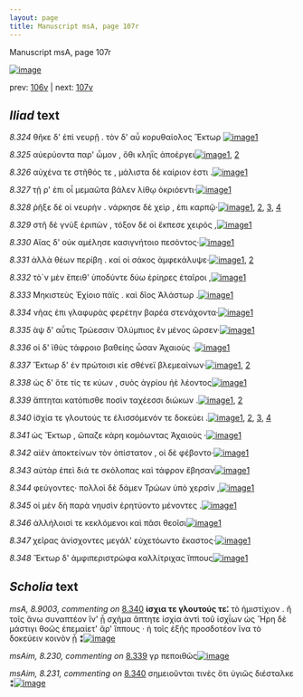 ```yaml
---
layout: page
title: Manuscript msA, page 107r
---
```


Manuscript msA, page 107r

[![image](http://www.homermultitext.org/iipsrv?OBJ=IIP,1.0&FIF=/project/homer/pyramidal/deepzoom/hmt/vaimg/2017a/VA107RN_0108.tif&WID=100&CVT=JPEG)](http://www.homermultitext.org/ict2/?urn=urn:cite2:hmt:vaimg.2017a:VA107RN_0108)

prev:  [106v](../106v) | next:  [107v](../107v)

## *Iliad* text

*8.324* <a id="8.324"/> θῆκε δ' ἐπὶ νευρῇ . τὸν δ' αὖ κορυθαίολος Ἕκτωρ 				[![image](http://www.homermultitext.org/iipsrv?OBJ=IIP,1.0&FIF=/project/homer/pyramidal/deepzoom/hmt/vaimg/2017a/VA107RN_0279.tif&RGN=0.2002,0.2231,0.4344,0.0421&WID=1000&CVT=JPEG)](http://www.homermultitext.org/ict2/?urn=urn:cite2:hmt:vaimg.2017a:VA107RN_0279@0.2002,0.2231,0.4344,0.0421)[1](#msA_8.1)

*8.325* <a id="8.325"/> αὐερύοντα παρ' ὦμον , ὅθι κληῒς ἀποέργει[![image](http://www.homermultitext.org/iipsrv?OBJ=IIP,1.0&FIF=/project/homer/pyramidal/deepzoom/hmt/vaimg/2017a/VA107RN_0279.tif&RGN=0.1842,0.2449,0.4154,0.0368&WID=1000&CVT=JPEG)](http://www.homermultitext.org/ict2/?urn=urn:cite2:hmt:vaimg.2017a:VA107RN_0279@0.1842,0.2449,0.4154,0.0368)[1](#msA_8.222), [2](#msA_8.1)

*8.326* <a id="8.326"/> αὐχένα τε στῆθός τε , μάλιστα δὲ καίριον ἐστι .[![image](http://www.homermultitext.org/iipsrv?OBJ=IIP,1.0&FIF=/project/homer/pyramidal/deepzoom/hmt/vaimg/2017a/VA107RN_0279.tif&RGN=0.2012,0.2652,0.3744,0.0368&WID=1000&CVT=JPEG)](http://www.homermultitext.org/ict2/?urn=urn:cite2:hmt:vaimg.2017a:VA107RN_0279@0.2012,0.2652,0.3744,0.0368)[1](#msA_8.1)

*8.327* <a id="8.327"/> τῇ ρ' ἐπι οἷ μεμαῶτα βάλεν λίθῳ ὀκριόεντι·[![image](http://www.homermultitext.org/iipsrv?OBJ=IIP,1.0&FIF=/project/homer/pyramidal/deepzoom/hmt/vaimg/2017a/VA107RN_0279.tif&RGN=0.1972,0.284,0.4074,0.0346&WID=1000&CVT=JPEG)](http://www.homermultitext.org/ict2/?urn=urn:cite2:hmt:vaimg.2017a:VA107RN_0279@0.1972,0.284,0.4074,0.0346)[1](#msA_8.1)

*8.328* <a id="8.328"/> ῥῆξε δέ οἱ νευρὴν . νάρκησε δὲ χεὶρ , ἐπι καρπῷ·[![image](http://www.homermultitext.org/iipsrv?OBJ=IIP,1.0&FIF=/project/homer/pyramidal/deepzoom/hmt/vaimg/2017a/VA107RN_0279.tif&RGN=0.1822,0.302,0.4424,0.0376&WID=1000&CVT=JPEG)](http://www.homermultitext.org/ict2/?urn=urn:cite2:hmt:vaimg.2017a:VA107RN_0279@0.1822,0.302,0.4424,0.0376)[1](#msA_8.1), [2](#msA_8.225), [3](#msA_8.223), [4](#msA_8.224)

*8.329* <a id="8.329"/> στῆ δὲ γνὺξ ἐριπὼν , τόξον δέ οἱ ἔκπεσε χειρός ,[![image](http://www.homermultitext.org/iipsrv?OBJ=IIP,1.0&FIF=/project/homer/pyramidal/deepzoom/hmt/vaimg/2017a/VA107RN_0279.tif&RGN=0.1992,0.3231,0.4164,0.0338&WID=1000&CVT=JPEG)](http://www.homermultitext.org/ict2/?urn=urn:cite2:hmt:vaimg.2017a:VA107RN_0279@0.1992,0.3231,0.4164,0.0338)[1](#msA_8.1)

*8.330* <a id="8.330"/> Αἴας δ' οὐκ αμέλησε 					κασιγνήτοιο πεσόντος·[![image](http://www.homermultitext.org/iipsrv?OBJ=IIP,1.0&FIF=/project/homer/pyramidal/deepzoom/hmt/vaimg/2017a/VA107RN_0279.tif&RGN=0.1992,0.3403,0.3904,0.0338&WID=1000&CVT=JPEG)](http://www.homermultitext.org/ict2/?urn=urn:cite2:hmt:vaimg.2017a:VA107RN_0279@0.1992,0.3403,0.3904,0.0338)[1](#msA_8.1)

*8.331* <a id="8.331"/> ἀλλὰ θέων περίβη . καί οἱ σάκος ἀμφεκάλυψε·[![image](http://www.homermultitext.org/iipsrv?OBJ=IIP,1.0&FIF=/project/homer/pyramidal/deepzoom/hmt/vaimg/2017a/VA107RN_0279.tif&RGN=0.1852,0.3621,0.4284,0.0346&WID=1000&CVT=JPEG)](http://www.homermultitext.org/ict2/?urn=urn:cite2:hmt:vaimg.2017a:VA107RN_0279@0.1852,0.3621,0.4284,0.0346)[1](#msA_8.226), [2](#msA_8.1)

*8.332* <a id="8.332"/> τὸ`ν μὲν ἔπειθ' ὑποδύντε δύω ἐρίηρες ἑταῖροι ,[![image](http://www.homermultitext.org/iipsrv?OBJ=IIP,1.0&FIF=/project/homer/pyramidal/deepzoom/hmt/vaimg/2017a/VA107RN_0279.tif&RGN=0.1962,0.3832,0.4094,0.0308&WID=1000&CVT=JPEG)](http://www.homermultitext.org/ict2/?urn=urn:cite2:hmt:vaimg.2017a:VA107RN_0279@0.1962,0.3832,0.4094,0.0308)[1](#msA_8.1)

*8.333* <a id="8.333"/> Μηκιστεὺς 					 Ἐχίοιο πάϊς . καὶ δῖος 						 Ἀλάστωρ .[![image](http://www.homermultitext.org/iipsrv?OBJ=IIP,1.0&FIF=/project/homer/pyramidal/deepzoom/hmt/vaimg/2017a/VA107RN_0279.tif&RGN=0.2012,0.402,0.3894,0.0353&WID=1000&CVT=JPEG)](http://www.homermultitext.org/ict2/?urn=urn:cite2:hmt:vaimg.2017a:VA107RN_0279@0.2012,0.402,0.3894,0.0353)[1](#msA_8.1)

*8.334* <a id="8.334"/> νῆας ἐπι γλαφυρὰς φερέτην βαρέα στενάχοντα·[![image](http://www.homermultitext.org/iipsrv?OBJ=IIP,1.0&FIF=/project/homer/pyramidal/deepzoom/hmt/vaimg/2017a/VA107RN_0279.tif&RGN=0.2002,0.4207,0.4404,0.0361&WID=1000&CVT=JPEG)](http://www.homermultitext.org/ict2/?urn=urn:cite2:hmt:vaimg.2017a:VA107RN_0279@0.2002,0.4207,0.4404,0.0361)[1](#msA_8.1)

*8.335* <a id="8.335"/> ὰψ δ' αὖτις Τρώεσσιν 					 Ὀλύμπιος ἒν μένος ῶρσεν·[![image](http://www.homermultitext.org/iipsrv?OBJ=IIP,1.0&FIF=/project/homer/pyramidal/deepzoom/hmt/vaimg/2017a/VA107RN_0279.tif&RGN=0.2002,0.435,0.4294,0.0413&WID=1000&CVT=JPEG)](http://www.homermultitext.org/ict2/?urn=urn:cite2:hmt:vaimg.2017a:VA107RN_0279@0.2002,0.435,0.4294,0.0413)[1](#msA_8.1)

*8.336* <a id="8.336"/> οἱ δ' ϊθὺς τάφροιο βαθείης ὦσαν Ἀχαιοὺς ·[![image](http://www.homermultitext.org/iipsrv?OBJ=IIP,1.0&FIF=/project/homer/pyramidal/deepzoom/hmt/vaimg/2017a/VA107RN_0279.tif&RGN=0.1942,0.4568,0.3864,0.0361&WID=1000&CVT=JPEG)](http://www.homermultitext.org/ict2/?urn=urn:cite2:hmt:vaimg.2017a:VA107RN_0279@0.1942,0.4568,0.3864,0.0361)[1](#msA_8.1)

*8.337* <a id="8.337"/> Ἕκτωρ δ' ἐν πρώτοισι 					κίε σθένεϊ βλεμεαίνων·[![image](http://www.homermultitext.org/iipsrv?OBJ=IIP,1.0&FIF=/project/homer/pyramidal/deepzoom/hmt/vaimg/2017a/VA107RN_0279.tif&RGN=0.1932,0.4748,0.4344,0.0391&WID=1000&CVT=JPEG)](http://www.homermultitext.org/ict2/?urn=urn:cite2:hmt:vaimg.2017a:VA107RN_0279@0.1932,0.4748,0.4344,0.0391)[1](#msA_8.1), [2](#msA_8.227)

*8.338* <a id="8.338"/> ὡς δ' ὅτε τίς τε κύων , συὸς ἀγρίου ἠὲ λέοντος[![image](http://www.homermultitext.org/iipsrv?OBJ=IIP,1.0&FIF=/project/homer/pyramidal/deepzoom/hmt/vaimg/2017a/VA107RN_0279.tif&RGN=0.1902,0.4959,0.3964,0.0346&WID=1000&CVT=JPEG)](http://www.homermultitext.org/ict2/?urn=urn:cite2:hmt:vaimg.2017a:VA107RN_0279@0.1902,0.4959,0.3964,0.0346)[1](#msA_8.1)

*8.339* <a id="8.339"/> ἅπτηται κατόπισθε ποσὶν ταχέεσσι διώκων .[![image](http://www.homermultitext.org/iipsrv?OBJ=IIP,1.0&FIF=/project/homer/pyramidal/deepzoom/hmt/vaimg/2017a/VA107RN_0279.tif&RGN=0.1922,0.5154,0.3964,0.0346&WID=1000&CVT=JPEG)](http://www.homermultitext.org/ict2/?urn=urn:cite2:hmt:vaimg.2017a:VA107RN_0279@0.1922,0.5154,0.3964,0.0346)[1](#msA_8.1), [2](#msAim_8.230)

*8.340* <a id="8.340"/> ἰ̈σχία τε γλουτούς τε ἑλισσόμενόν τε δοκεύει .[![image](http://www.homermultitext.org/iipsrv?OBJ=IIP,1.0&FIF=/project/homer/pyramidal/deepzoom/hmt/vaimg/2017a/VA107RN_0279.tif&RGN=0.1752,0.5327,0.3994,0.0376&WID=1000&CVT=JPEG)](http://www.homermultitext.org/ict2/?urn=urn:cite2:hmt:vaimg.2017a:VA107RN_0279@0.1752,0.5327,0.3994,0.0376)[1](#msA_8.1), [2](#msAint_8.232), [3](#msA_8.9003), [4](#msAim_8.231)

*8.341* <a id="8.341"/> ὡς Ἕκτωρ , ὤπαζε κάρη 					κομόωντας Ἀχαιοὺς ·[![image](http://www.homermultitext.org/iipsrv?OBJ=IIP,1.0&FIF=/project/homer/pyramidal/deepzoom/hmt/vaimg/2017a/VA107RN_0279.tif&RGN=0.1872,0.5537,0.4254,0.0368&WID=1000&CVT=JPEG)](http://www.homermultitext.org/ict2/?urn=urn:cite2:hmt:vaimg.2017a:VA107RN_0279@0.1872,0.5537,0.4254,0.0368)[1](#msA_8.1)

*8.342* <a id="8.342"/> αἰὲν ἀποκτείνων τὸν ὀπίστατον , οἱ δὲ φέβοντο·[![image](http://www.homermultitext.org/iipsrv?OBJ=IIP,1.0&FIF=/project/homer/pyramidal/deepzoom/hmt/vaimg/2017a/VA107RN_0279.tif&RGN=0.1872,0.5733,0.4224,0.0391&WID=1000&CVT=JPEG)](http://www.homermultitext.org/ict2/?urn=urn:cite2:hmt:vaimg.2017a:VA107RN_0279@0.1872,0.5733,0.4224,0.0391)[1](#msA_8.1)

*8.343* <a id="8.343"/> αὐτὰρ ἐπεὶ διά τε σκόλοπας καὶ τάφρον ἔβησαν[![image](http://www.homermultitext.org/iipsrv?OBJ=IIP,1.0&FIF=/project/homer/pyramidal/deepzoom/hmt/vaimg/2017a/VA107RN_0279.tif&RGN=0.1862,0.5913,0.4264,0.0398&WID=1000&CVT=JPEG)](http://www.homermultitext.org/ict2/?urn=urn:cite2:hmt:vaimg.2017a:VA107RN_0279@0.1862,0.5913,0.4264,0.0398)[1](#msA_8.1)

*8.344* <a id="8.344"/> φεύγοντες· πολλοὶ δὲ δάμεν Τρώων ὑπὸ χερσὶν ,[![image](http://www.homermultitext.org/iipsrv?OBJ=IIP,1.0&FIF=/project/homer/pyramidal/deepzoom/hmt/vaimg/2017a/VA107RN_0279.tif&RGN=0.1842,0.6101,0.4114,0.0398&WID=1000&CVT=JPEG)](http://www.homermultitext.org/ict2/?urn=urn:cite2:hmt:vaimg.2017a:VA107RN_0279@0.1842,0.6101,0.4114,0.0398)[1](#msA_8.1)

*8.345* <a id="8.345"/> οἱ μὲν δὴ παρὰ νηυσὶν ἐρητύοντο μένοντες .[![image](http://www.homermultitext.org/iipsrv?OBJ=IIP,1.0&FIF=/project/homer/pyramidal/deepzoom/hmt/vaimg/2017a/VA107RN_0279.tif&RGN=0.1862,0.6304,0.4144,0.0353&WID=1000&CVT=JPEG)](http://www.homermultitext.org/ict2/?urn=urn:cite2:hmt:vaimg.2017a:VA107RN_0279@0.1862,0.6304,0.4144,0.0353)[1](#msA_8.1)

*8.346* <a id="8.346"/> ἀλλήλοισί τε κεκλόμενοι καὶ πᾶσι θεοῖσι[![image](http://www.homermultitext.org/iipsrv?OBJ=IIP,1.0&FIF=/project/homer/pyramidal/deepzoom/hmt/vaimg/2017a/VA107RN_0279.tif&RGN=0.1812,0.6476,0.3934,0.0391&WID=1000&CVT=JPEG)](http://www.homermultitext.org/ict2/?urn=urn:cite2:hmt:vaimg.2017a:VA107RN_0279@0.1812,0.6476,0.3934,0.0391)[1](#msA_8.1)

*8.347* <a id="8.347"/> χεῖρας ἀνίσχοντες μεγάλ' εὐχετόωντο ἕκαστος·[![image](http://www.homermultitext.org/iipsrv?OBJ=IIP,1.0&FIF=/project/homer/pyramidal/deepzoom/hmt/vaimg/2017a/VA107RN_0279.tif&RGN=0.1782,0.6687,0.4494,0.0368&WID=1000&CVT=JPEG)](http://www.homermultitext.org/ict2/?urn=urn:cite2:hmt:vaimg.2017a:VA107RN_0279@0.1782,0.6687,0.4494,0.0368)[1](#msA_8.1)

*8.348* <a id="8.348"/> Ἕκτωρ δ' 					ἀμφιπεριστρώφα καλλίτριχας ἵππους[![image](http://www.homermultitext.org/iipsrv?OBJ=IIP,1.0&FIF=/project/homer/pyramidal/deepzoom/hmt/vaimg/2017a/VA107RN_0279.tif&RGN=0.1772,0.686,0.4454,0.0428&WID=1000&CVT=JPEG)](http://www.homermultitext.org/ict2/?urn=urn:cite2:hmt:vaimg.2017a:VA107RN_0279@0.1772,0.686,0.4454,0.0428)[1](#msA_8.1)

## *Scholia* text

*msA, 8.9003, commenting on* [8.340](#8.340)  <a id="msA_8.9003"/> **ἰσχια τε γλουτούς τε⁚** τὸ ἡμιστίχιον . ἢ τοῖς ἄνω συναπτέον ἵν' ᾖ σχῆμα ἅπτητε ἰσχία ἀντὶ τοῦ ἰσχΐων ὡς Ἥρη δὲ μάστιγι θοῶς ἐπεμαίετ' ἄρ' ἵππους · ἠ τοῖς ἑξῆς προσδοτέον ἵνα τὸ δοκεύειν κοινὸν ᾖ ⁑[![image](http://www.homermultitext.org/iipsrv?OBJ=IIP,1.0&FIF=/project/homer/pyramidal/deepzoom/hmt/vaimg/2017a/VA107RN_0279.tif&RGN=0.1671,0.7146,0.6574,0.0662&WID=1000&CVT=JPEG)](http://www.homermultitext.org/ict2/?urn=urn:cite2:hmt:vaimg.2017a:VA107RN_0279@0.1671,0.7146,0.6574,0.0662)

*msAim, 8.230, commenting on* [8.339](#8.339)  <a id="msAim_8.230"/> γρ πεποιθῶς[![image](http://www.homermultitext.org/iipsrv?OBJ=IIP,1.0&FIF=/project/homer/pyramidal/deepzoom/hmt/vaimg/2017a/VA107RN_0279.tif&RGN=0.5746,0.5214,0.0501,0.0218&WID=1000&CVT=JPEG)](http://www.homermultitext.org/ict2/?urn=urn:cite2:hmt:vaimg.2017a:VA107RN_0279@0.5746,0.5214,0.0501,0.0218)

*msAim, 8.231, commenting on* [8.340](#8.340)  <a id="msAim_8.231"/> σημειοῦνται τινὲς ὅτι ὑγιῶς διέσταλκε ⁑[![image](http://www.homermultitext.org/iipsrv?OBJ=IIP,1.0&FIF=/project/homer/pyramidal/deepzoom/hmt/vaimg/2017a/VA107RN_0279.tif&RGN=0.5676,0.544,0.0551,0.0391&WID=1000&CVT=JPEG)](http://www.homermultitext.org/ict2/?urn=urn:cite2:hmt:vaimg.2017a:VA107RN_0279@0.5676,0.544,0.0551,0.0391)